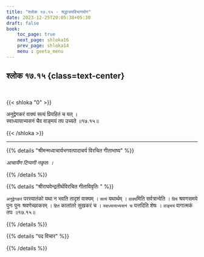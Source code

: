 ```yaml
---
title: "श्लोक १७.१५ - श्रद्धात्रयविभागयोग"
date: 2023-12-25T20:05:38+05:30
draft: false
book:
    toc_page: true
    next_page: shloka16
    prev_page: shloka14
    menu : geeta_menu
---
```




## श्लोक १७.१५ {class=text-center}

<br/>

{{< shloka  "0"  >}}

अनुद्वेगकरं वाक्यं सत्यं प्रियहितं च यत् ।  
स्वाध्यायाभ्यसनं चैव वाङ्मयं तप उच्यते ॥१७.१५॥

{{< /shloka >}}

---


{{% details "श्रीमन्मध्वाचार्यभगवत्पादाचर्य विरचित  गीताभाष्य" %}}

*आचार्येण टिप्पणी नकृतः ।*

{{% /details %}}



{{% details "श्रीराघवेन्द्रतीर्थविरचित गीताविवृतिः " %}}

`अनुद्वेगकरं` परस्यातंको यथा न भवति तादृशं वाक्यम्‌ । 
`सत्यं` यथार्थम्‌ । `वाक्य`मिति सर्वत्रान्वेति । `प्रियं` श्रवणसमये 
पुनः पुनः श्रवणेच्छाकरम्‌ । `हितं` कालांतरे सुखकरं च ।
`स्वाध्यायाभ्यसनं च` यत्तदिति शेषः । `वाङ्मयं` वागात्मकं तपः ॥१७.१५॥

{{% /details %}}



{{% details "पद विचार" %}}


{{% /details %}}
